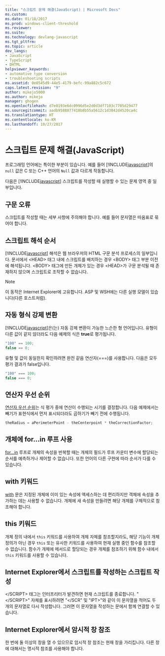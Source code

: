 ```yaml
---
title: "스크립트 문제 해결(JavaScript) | Microsoft Docs"
ms.custom: 
ms.date: 01/18/2017
ms.prod: windows-client-threshold
ms.reviewer: 
ms.suite: 
ms.technology: devlang-javascript
ms.tgt_pltfrm: 
ms.topic: article
dev_langs:
- JavaScript
- TypeScript
- DHTML
helpviewer_keywords:
- automative type conversion
- troubleshooting scripts
ms.assetid: 0e0545d9-44e5-4179-befc-99a882c5c672
caps.latest.revision: "9"
author: mikejo5000
ms.author: mikejo
manager: ghogen
ms.openlocfilehash: d7e0193e6dc0996d5e2d0d3df7103c7705d29477
ms.sourcegitcommit: aadb9588877418b8b55a5612c1d3842d4520ca4c
ms.translationtype: HT
ms.contentlocale: ko-KR
ms.lasthandoff: 10/27/2017
---
```

# <a name="troubleshooting-your-scripts-javascript"></a>스크립트 문제 해결(JavaScript)
프로그래밍 언어에는 특이한 부분이 있습니다. 예를 들어 [!INCLUDE[javascript](../../javascript/includes/javascript-md.md)]의 `null` 값은 C 또는 C++ 언어의 `Null` 값과 다르게 작동합니다.  
  
 다음은 [!INCLUDE[javascript](../../javascript/includes/javascript-md.md)] 스크립트를 작성할 때 실행할 수 있는 문제 영역 중 일부입니다.  
  
## <a name="syntax-errors"></a>구문 오류  
 스크립트를 작성할 때는 세부 사항에 주의해야 합니다. 예를 들어 문자열은 따옴표로 묶어야 합니다.  
  
## <a name="order-of-script-interpretation"></a>스크립트 해석 순서  
 [!INCLUDE[javascript](../../javascript/includes/javascript-md.md)] 해석은 웹 브라우저의 HTML 구문 분석 프로세스의 일부입니다. 문서에서 \<HEAD> 태그 내에 스크립트를 배치하는 경우 \<BODY> 태그 부분 이전에 해석됩니다. \<BODY> 태그에 만든 개체가 있는 경우 \<HEAD>가 구문 분석될 때 존재하지 않으며 스크립트로 조작할 수 없습니다.  
  
> [!NOTE]
>  이 동작은 Internet Explorer에 고유합니다. ASP 및 WSH에는 다른 실행 모델이 있습니다(다른 호스트처럼).  
  
## <a name="automatic-type-coercion"></a>자동 형식 강제 변환  
 [!INCLUDE[javascript](../../javascript/includes/javascript-md.md)]은(는) 자동 강제 변환이 가능한 느슨한 형 언어입니다. 유형이 다른 값이 같지 않더라도 다음 예제의 식은 **true**로 평가됩니다.  
  
```JavaScript  
"100" == 100;  
false == 0;  
```  
  
 유형 및 값이 동일한지 확인하려면 완전 같음 연산자(===)를 사용합니다. 다음은 모두 평가 결과가 false입니다.  
  
```JavaScript  
"100" === 100;  
false === 0;  
```  
  
## <a name="operator-precedence"></a>연산자 우선 순위  
 [연산자 우선 순위](../../javascript/operator-subtractprecedence-javascript.md)는 식 평가 중에 연산이 수행되는 시기를 결정합니다. 다음 예제에서는 빼기가 표현식에서 먼저 표시되더라도 곱하기가 빼기 전에 수행됩니다.  
  
```JavaScript  
theRadius = aPerimeterPoint - theCenterpoint * theCorrectionFactor;  
```  
  
## <a name="using-forin-loops-with-objects"></a>개체에 for...in 루프 사용  
 [for...in](../../javascript/reference/for-dot-dot-dot-in-statement-javascript.md) 루프로 개체의 속성을 반복할 때는 개체의 필드가 루프 카운터 변수에 할당되는 순서를 예측하거나 제어할 수 없습니다. 또한 언어의 다른 구현에 따라 순서가 다를 수 있습니다.  
  
## <a name="with-keyword"></a>with 키워드  
 [with](../../javascript/reference/with-statement-javascript.md) 문은 지정된 개체에 이미 있는 속성에 액세스하는 데 편리하지만 객체에 속성을 추가하는 데는 사용할 수 없습니다. 개체에 새 속성을 만들려면 해당 개체를 구체적으로 참조해야 합니다.  
  
## <a name="this-keyword"></a>this 키워드  
 개체 정의 내에서 `this` 키워드를 사용하여 개체 자체를 참조할지라도, 해당 기능이 개체 정의가 아닌 경우 `this` 또는 유사한 키워드를 사용하여 현재 실행 중인 함수를 참조할 수 없습니다. 함수가 개체에 메서드로 할당되는 경우 개체를 참조하기 위해 함수 내에서 `this` 키워드를 사용할 수 있습니다.  
  
## <a name="writing-a-script-that-writes-a-script-in-internet-explorer"></a>Internet Explorer에서 스크립트를 작성하는 스크립트 작성  
 \</SCRIPT> 태그는 인터프리터가 발견하면 현재 스크립트를 종료합니다. "\</SCRIPT>" 자체를 표시하려면 "\</SCR" 및 "IPT>"와 같이 이 문자열을 적어도 두 개의 문자열로 다시 작성합니다. 그러면 이 문자열을 작성하는 문에서 함께 연결할 수 있습니다.  
  
## <a name="implicit-window-references-in-internet-explorer"></a>Internet Explorer에서 암시적 창 참조  
 한 번에 둘 이상의 창을 열 수 있으므로 암시적 창 참조는 현재 창을 가리킵니다. 다른 창에 대해서는 명시적 참조를 사용해야 합니다.